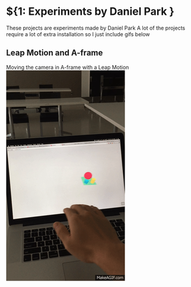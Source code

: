 # ${1: Experiments by Daniel Park }
These projects are experiments made by Daniel Park 
A lot of the projects require a lot of extra installation so I just include gifs below

## Leap Motion and A-frame
Moving the camera in A-frame with a Leap Motion
![Leap Gif](./public/leap.gif "Leap Gif")